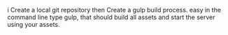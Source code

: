 i Create a local git repository then Create a gulp build process.
easy in the command line type gulp, that should build all assets and start the server using your assets.